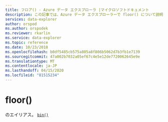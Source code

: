 ```yaml
---
title: フロア() - Azure データ エクスプローラ |マイクロソフトドキュメント
description: この記事では、Azure データ エクスプローラーで floor() について説明します。
services: data-explorer
author: orspod
ms.author: orspodek
ms.reviewer: rkarlin
ms.service: data-explorer
ms.topic: reference
ms.date: 10/23/2018
ms.openlocfilehash: b0df5485cb575a805a8f806b5062d7b3fb1e7139
ms.sourcegitcommit: 47a002b7032a05ef67c4e5e12de7720062645e9e
ms.translationtype: MT
ms.contentlocale: ja-JP
ms.lasthandoff: 04/15/2020
ms.locfileid: "81515234"
---
```

# <a name="floor"></a>floor()

のエイリアス。 [`bin()`](binfunction.md)